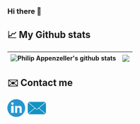 ### Hi there 👋
## :chart_with_upwards_trend: My Github stats
| <img align="center" src="https://github-readme-stats.vercel.app/api?username=oJack3d&show_icons=true&include_all_commits=true&theme=dracula&hide_border=true" alt="Philip Appenzeller's github stats" />| <img align="center" src="https://github-readme-stats.vercel.app/api/top-langs/?username=oJack3d&layout=compact&theme=dracula&hide_border=true&langs_count=10" />|
| ------------- | ------------- |

## :envelope: Contact me
<p align="left">
<a href="https://www.linkedin.com/in/philipappenzeller/" target="blank"><img src="./img/in.png" alt="https://www.linkedin.com/in/philipappenzeller/" height="40" width="40" /></a>
<a href="mailto: philip.appenzeller@outlook.com"><img src="./img/mail.png" style="" width="45" height="40" /></a>
</p>
<!--
**oJack3d/oJack3d** is a ✨ _special_ ✨ repository because its `README.md` (this file) appears on your GitHub profile.

Here are some ideas to get you started:

- 🔭 I’m currently working on ...
- 🌱 I’m currently learning ...
- 👯 I’m looking to collaborate on ...
- 🤔 I’m looking for help with ...
- 💬 Ask me about ...
- 📫 How to reach me: ...
- 😄 Pronouns: ...
- ⚡ Fun fact: ...
-->
